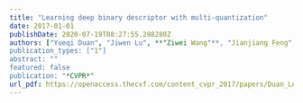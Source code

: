 ```yaml
---
title: "Learning deep binary descriptor with multi-quantization"
date: 2017-01-01
publishDate: 2020-07-19T08:27:55.298280Z
authors: ["Yueqi Duan", "Jiwen Lu", **"Ziwei Wang"**, "Jianjiang Feng", "Jie Zhou"]
publication_types: ["1"]
abstract: ""
featured: false
publication: "*CVPR*"
url_pdf: https://openaccess.thecvf.com/content_cvpr_2017/papers/Duan_Learning_Deep_Binary_CVPR_2017_paper.pdf
---
```


